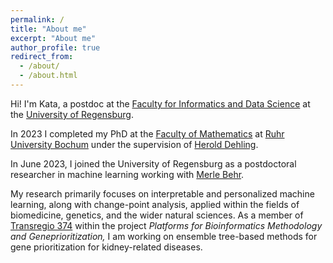 ```yaml
---
permalink: /
title: "About me"
excerpt: "About me"
author_profile: true
redirect_from: 
  - /about/
  - /about.html
---
```


Hi! I'm Kata, a postdoc at the [Faculty for Informatics and Data Science](https://www.uni-regensburg.de/informatics-data-science/faculty/home/index.html) at the [University of Regensburg](https://www.uni-regensburg.de/en). 

In 2023 I completed my PhD at the [Faculty of Mathematics](https://math.ruhr-uni-bochum.de/en/) at [Ruhr University Bochum](https://www.ruhr-uni-bochum.de/en) under the supervision of [Herold Dehling](https://www.ruhr-uni-bochum.de/ffm/Lehrstuehle/Lehrstuhl-XII/dehling.html). 

In June 2023, I joined the University of Regensburg as a postdoctoral researcher in machine learning working with [Merle Behr](https://merlebehr.org).

My research primarily focuses on interpretable and personalized machine learning, along with change-point analysis, applied within the fields of biomedicine, genetics, and the wider natural sciences. As a member of [Transregio 374](https://www.uni-regensburg.de/biologie-vorklinische-medizin/sfb1350/crc-1350/index.html) within the project _Platforms for Bioinformatics Methodology and Geneprioritization,_ I am working on ensemble tree-based methods for gene prioritization for kidney-related diseases. 





